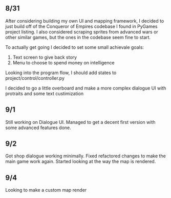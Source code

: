 ## 8/31
After considering building my own UI and mapping framework, I decided to just build off of the Conqueror of Empires codebase I found in PyGames project listing. I also considered scraping sprites from advanced wars or other similar games, but the ones in the codebase seem fine to start.

To actually get going I decided to set some small achievale goals:

1. Text screen to give back story
2. Menu to choose to spend money on intelligence

Looking into the program flow, I should add states to project/control/controller.py

I decided to go a little overboard and make a more complex dialogue UI with protraits and some text custimization

## 9/1

Still working on Dialogue UI.
Managed to get a decent first version with some advanced features done.

## 9/2

Got shop dialogue working minimally.
Fixed refactored changes to make the main game work again.
Started looking at the way the map is rendered.

## 9/4

Looking to make a custom map render


